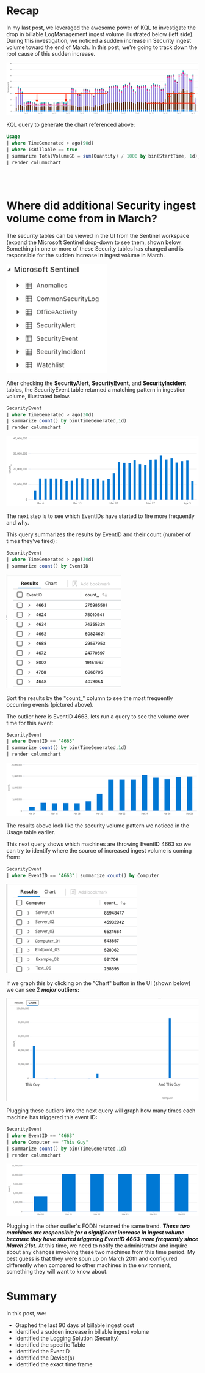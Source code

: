 # Recap

In my last post, we leveraged the awesome power of KQL to investigate the drop in billable LogManagement ingest volume illustrated below (left side). During this investigation, we noticed a sudden increase in Security ingest volume toward the end of March. In this post, we're going to track down the root cause of this sudden increase.

![](/assets/img/Detective2/Delta.png)

KQL query to generate the chart referenced above:

```sql
Usage
| where TimeGenerated > ago(90d)
| where IsBillable == true
| summarize TotalVolumeGB = sum(Quantity) / 1000 by bin(StartTime, 1d), Solution
| render columnchart
```

<br/><br/>


# Where did additional Security ingest volume come from in March?

The security tables can be viewed in the UI from the Sentinel workspace (expand the Microsoft Sentinel drop-down to see them, shown below. Something in one or more of these Security tables has changed and is responsible for the sudden increase in ingest volume in March.

![](/assets/img/Detective2/Security_Event_Table.png)

After checking the **SecurityAlert, SecurityEvent,** and **SecurityIncident** tables, the SecurityEvent table returned a matching pattern in ingestion volume, illustrated below.

```sql
SecurityEvent
| where TimeGenerated > ago(30d)
| summarize count() by bin(TimeGenerated,1d)
| render columnchart
```

![](/assets/img/Detective2/Security_Event_Count_Graph.png)

The next step is to see which EventIDs have started to fire more frequently and why.

This query summarizes the results by EventID and their count (number of times they've fired):

```sql
SecurityEvent
| where TimeGenerated > ago(30d)
| summarize count() by EventID
 ```

![](/assets/img/Detective2/Events_by_EventID.png)

Sort the results by the "count\_" column to see the most frequently occurring events (pictured above).

The outlier here is EventID 4663, lets run a query to see the volume over time for this event:

```sql
SecurityEvent
| where EventID == "4663"
| summarize count() by bin(TimeGenerated,1d)
| render columnchart
```

![](/assets/img/Detective2/4663_Count_Graph.png)

The results above look like the security volume pattern we noticed in the Usage table earlier.

This next query shows which machines are throwing EventID 4663 so we can try to identify where the source of increased ingest volume is coming from:


```sql
SecurityEvent
| where EventID == "4663"| summarize count() by Computer
```

![](/assets/img/Detective2/4663_by_Computer.png)


If we graph this by clicking on the "Chart" button in the UI (shown below) we can see 2 **_major_ outliers:**

![](/assets/img/Detective2/These_Guys.png)

Plugging these outliers into the next query will graph how many times each machine has triggered this event ID:

```sql
SecurityEvent
| where EventID == "4663"
| where Computer == "This Guy"
| summarize count() by bin(TimeGenerated,1d)
| render columnchart
```

![](/assets/img/Detective2/4663_on_ThisGuy.png)

Plugging in the other outlier's FQDN returned the same trend. **_These two machines are responsible for a significant increase in ingest volume because they have started triggering EventID 4663 more frequently since March 21st._** At this time, we need to notify the administrator and inquire about any changes involving these two machines from this time period. My best guess is that they were spun up on March 20th and configured differently when compared to other machines in the environment, something they will want to know about.

# Summary

In this post, we:

- Graphed the last 90 days of billable ingest cost
- Identified a sudden increase in billable ingest volume
- Identified the Logging Solution (Security)
- Identified the specific Table
- Identified the EventID
- Identified the Device(s)
- Identified the exact time frame
